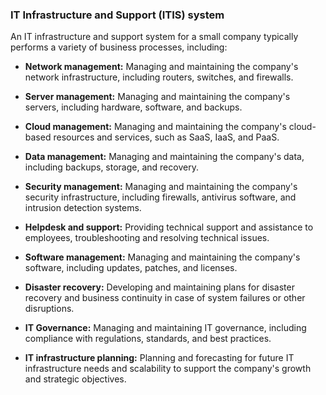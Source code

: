 ### IT Infrastructure and Support (ITIS) system

An IT infrastructure and support system for a small company typically performs a variety of business processes, including:

- **Network management:** Managing and maintaining the company's network infrastructure, including routers, switches, and firewalls.

- **Server management:** Managing and maintaining the company's servers, including hardware, software, and backups.

- **Cloud management:** Managing and maintaining the company's cloud-based resources and services, such as SaaS, IaaS, and PaaS.

- **Data management:** Managing and maintaining the company's data, including backups, storage, and recovery.

- **Security management:** Managing and maintaining the company's security infrastructure, including firewalls, antivirus software, and intrusion detection systems.

- **Helpdesk and support:** Providing technical support and assistance to employees, troubleshooting and resolving technical issues.

- **Software management:** Managing and maintaining the company's software, including updates, patches, and licenses.

- **Disaster recovery:** Developing and maintaining plans for disaster recovery and business continuity in case of system failures or other disruptions.

- **IT Governance:** Managing and maintaining IT governance, including compliance with regulations, standards, and best practices.

- **IT infrastructure planning:** Planning and forecasting for future IT infrastructure needs and scalability to support the company's growth and strategic objectives.

